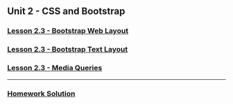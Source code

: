 ## Unit 2 - CSS and Bootstrap


### [Lesson 2.3 - Bootstrap Web Layout](https://www.youtube.com/watch?v=Y9rMbKHoTBI&t=2s&index=1&list=PLgJ8UgkiorCkLBEm5V0IzuhjdWBeKvrOC)

### [Lesson 2.3 - Bootstrap Text Layout](https://www.youtube.com/watch?v=wQovwgW020g&index=2&list=PLgJ8UgkiorCkLBEm5V0IzuhjdWBeKvrOC)

### [Lesson 2.3 - Media Queries](https://www.youtube.com/watch?v=x_wlcp-W27c&list=PLgJ8UgkiorCkLBEm5V0IzuhjdWBeKvrOC&index=3)

---

### [Homework Solution](https://www.youtube.com/watch?v=jF0kIhpX6tk&feature=youtu.be)
